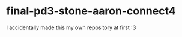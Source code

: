 final-pd3-stone-aaron-connect4
==============================

I accidentally made this my own repository at first :3
